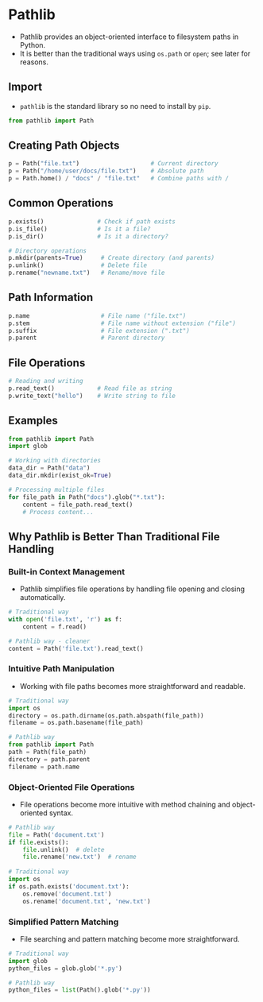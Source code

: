 # Pathlib
* Pathlib provides an object-oriented interface to filesystem paths in Python.
* It is better than the traditional ways using `os.path` or `open`; see later for reasons.

## Import
* `pathlib` is the standard library so no need to install by `pip`.
```python
from pathlib import Path
```

## Creating Path Objects
```python
p = Path("file.txt")                    # Current directory
p = Path("/home/user/docs/file.txt")    # Absolute path
p = Path.home() / "docs" / "file.txt"   # Combine paths with /
```

## Common Operations
```python
p.exists()               # Check if path exists
p.is_file()              # Is it a file?
p.is_dir()               # Is it a directory?

# Directory operations
p.mkdir(parents=True)     # Create directory (and parents)
p.unlink()                # Delete file
p.rename("newname.txt")   # Rename/move file
```

## Path Information
```python
p.name                    # File name ("file.txt")
p.stem                    # File name without extension ("file")
p.suffix                  # File extension (".txt")
p.parent                  # Parent directory
```

## File Operations
```python
# Reading and writing
p.read_text()            # Read file as string
p.write_text("hello")    # Write string to file
```

## Examples
```python
from pathlib import Path
import glob

# Working with directories
data_dir = Path("data")
data_dir.mkdir(exist_ok=True)

# Processing multiple files
for file_path in Path("docs").glob("*.txt"):
    content = file_path.read_text()
    # Process content...
```

## Why Pathlib is Better Than Traditional File Handling
### Built-in Context Management
* Pathlib simplifies file operations by handling file opening and closing automatically.

```python
# Traditional way
with open('file.txt', 'r') as f:
    content = f.read()

# Pathlib way - cleaner
content = Path('file.txt').read_text()
```

### Intuitive Path Manipulation
* Working with file paths becomes more straightforward and readable.

```python
# Traditional way
import os
directory = os.path.dirname(os.path.abspath(file_path))
filename = os.path.basename(file_path)

# Pathlib way
from pathlib import Path
path = Path(file_path)
directory = path.parent
filename = path.name
```

### Object-Oriented File Operations
* File operations become more intuitive with method chaining and object-oriented syntax.
```python
# Pathlib way
file = Path('document.txt')
if file.exists():
    file.unlink()  # delete
    file.rename('new.txt')  # rename
    
# Traditional way
import os
if os.path.exists('document.txt'):
    os.remove('document.txt')
    os.rename('document.txt', 'new.txt')
```

### Simplified Pattern Matching
* File searching and pattern matching become more straightforward.
```python
# Traditional way
import glob
python_files = glob.glob('*.py')

# Pathlib way
python_files = list(Path().glob('*.py'))
```
